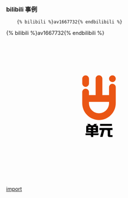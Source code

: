 ### bilibili 事例
```
	{% bilibili %}av1667732{% endbilibili %}
```

{% bilibili %}av1667732{% endbilibili %}


<svg version="1.1" id="svg-draw" xmlns="http://www.w3.org/2000/svg" xmlns:xlink="http://www.w3.org/1999/xlink" x="0px" y="0px" width="100%" height="100%" xml:space="preserve" xmlns:svgjs="http://svgjs.com/svgjs" viewBox="0 0 670 500">
	<g id="svg-content">
		<g id="svg-logo" class="svg-element" transform="matrix(0.8125636403932259,0,0,0.8125636403932259,253.02174720639533,120.94831511770244)" style="cursor: pointer;">
<g id="XMLID_284_">
	<g id="XMLID_92_">
		<path id="XMLID_93_" fill="#EA5514" d="M158,31.5c9.7,1.2,17.9-7,16.7-16.7c-0.8-6.6-6.2-12-12.8-12.8c-9.7-1.2-17.9,7-16.7,16.7
			C146,25.3,151.4,30.6,158,31.5z M41.1,1.9L41.1,1.9c-8.2,0-14.9,6.7-14.9,14.9v21c0,8.2,6.7,14.9,14.9,14.9h0
			c8.2,0,14.9-6.7,14.9-14.9v-21C55.9,8.5,49.3,1.9,41.1,1.9z M174.8,124.8V54.3c0-8.2-6.7-14.9-14.9-14.9h0
			c-8.2,0-14.9,6.7-14.9,14.9v34.9h-29.7V16.7c0-8.2-6.7-14.9-14.9-14.9h0c-8.2,0-14.9,6.7-14.9,14.9v72.5H55.9V75.9
			C55.9,67.7,49.3,61,41,61h0c-8.2,0-14.9,6.7-14.9,14.9v48.9c0,41,33.3,74.3,74.3,74.3h0C141.5,199.1,174.8,165.9,174.8,124.8z
			 M55.9,118.9h89.2v5.9c0,24.6-20,44.6-44.6,44.6h0c-24.6,0-44.6-20-44.6-44.6V118.9z"></path>
	</g>
</g>
</g>
		<g id="svg-name" class="svg-element" transform="matrix(1,0,0,1,284.2076144218445,297.12386322021484)" style="cursor: pointer;"><g transform="matrix(1,0,0,1,0,0)" fill="#000"><path d="M1.95 33.55L21.88 33.55L21.88 32.58L21.88 32.58Q21.88 30.82 18.36 30.82L18.36 30.82L4.30 30.82L4.30 10.70L4.30 10.70Q4.30 4.84 9.57 4.84L9.57 4.84L11.91 4.84L8.01-0.43L17.58-0.43L17.58-0.43Q20.12 4.84 25.59 4.84L25.59 4.84L25.59 4.84Q30.86 4.84 33.59-0.43L33.59-0.43L43.16-0.43L39.06 4.84L41.80 4.84L41.80 4.84Q47.07 4.84 47.07 10.70L47.07 10.70L47.07 30.82L29.69 30.82L29.69 33.55L49.22 33.55L49.22 36.48L49.22 36.48Q49.22 40 45.12 40L45.12 40L29.69 40L29.69 46.45L21.88 46.45L21.88 43.13L21.88 43.13Q21.88 39.80 18.16 40L18.16 40L1.95 40L1.95 33.55M12.11 14.80L21.88 14.80L21.88 13.24L21.88 13.24Q21.88 10.90 18.55 11.09L18.55 11.09L12.11 11.09L12.11 14.80M12.11 24.57L21.88 24.57L21.88 23.20L21.88 23.20Q21.88 20.86 18.55 20.86L18.55 20.86L12.11 20.86L12.11 24.57M35.94 11.09L29.69 11.09L29.69 14.80L39.06 14.80L39.06 13.24L39.06 13.24Q39.06 10.90 35.94 11.09L35.94 11.09M35.94 20.86L29.69 20.86L29.69 24.57L39.06 24.57L39.06 23.40L39.06 23.40Q39.06 20.86 35.94 20.86L35.94 20.86ZM54.30 6.80L54.30-0.43L97.07-0.43L97.07 6.80L54.30 6.80M51.95 14.22L99.22 14.22L99.22 21.45L90.63 21.45L90.63 38.83L90.63 38.83Q90.43 40 91.99 40L91.99 40L99.22 40L99.22 46.45L87.30 46.45L87.30 46.45Q82.62 46.45 82.03 41.56L82.03 41.56L82.03 26.13L82.03 26.13Q82.03 21.45 76.95 21.45L76.95 21.45L69.92 21.45L63.48 46.25L54.49 46.25L61.13 21.45L51.95 21.45L51.95 14.22Z"></path></g></g>
		<g id="svg-slogan" class="svg-element" transform="matrix(1,0,0,1,314.34880685806274,335.7262496948242)" style="cursor: pointer; display: none;"><g transform="matrix(1,0,0,1,0,0)" fill="#888"><path d="M2.10 30.05L17.77 30.05L17.77 15.79L14.94 12.28L14.94 12.28Q14.18 11.54 13.28 11.54L13.28 11.54L2.10 11.54L2.10 30.05M6.69 28.14L6.69 13.45L10.40 13.45L10.40 13.45Q11.18 13.45 11.67 13.94L11.67 13.94L13.18 15.94L13.18 28.14L6.69 28.14ZM31.93 30.05L31.93 23.07L38.28 11.54L33.06 11.54L29.49 17.74L25.98 11.54L20.75 11.54L27.05 23.21L27.05 30.05L31.93 30.05Z"></path></g></g>
		<g id="svg-atext" class="svg-element" transform="matrix(1,0,0,1,334.5028381347656,249.50283813476562)" style="cursor: pointer; display: none;"></g>
	</g>
<defs id="SvgjsDefs1006"></defs><g id="svg-ghost" transform="matrix(1,0,0,1,0,0)"></g></svg>

[import](../../danyuan-application-service/danyuan-application-serve-provider/danyuan-application-crawler-server/src/main/resources/application.yml)

